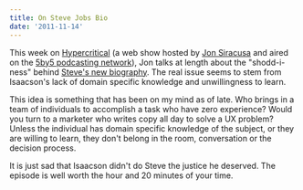 ```yaml
---
title: On Steve Jobs Bio
date: '2011-11-14'
---
```


This week on [Hypercritical](http://5by5.tv/hypercritical/42) (a web show
hosted by [Jon Siracusa](http://twitter.com/#!/siracusa) and aired on the [5by5
podcasting network](http://5by5.tv/)), Jon talks at length about the
"shodd-i-ness" behind [Steve's new
biography](http://www.amazon.com/Steve-Jobs-ebook/dp/B004W2UBYW/ref=sr_1_1?s=digital-text&ie=UTF8&qid=1321327391&sr=1-1).
The real issue seems to stem from Isaacson's lack of domain specific knowledge
and unwillingness to learn.

This idea is something that has been on my mind as of late. Who brings in a
team of individuals to accomplish a task who have zero experience? Would you
turn to a marketer who writes copy all day to solve a UX problem? Unless the
individual has domain specific knowledge of the subject, or they are willing to
learn, they don't belong in the room, conversation or the decision process.

It is just sad that Isaacson didn't do Steve the justice he deserved. The
episode is well worth the hour and 20 minutes of your time.

